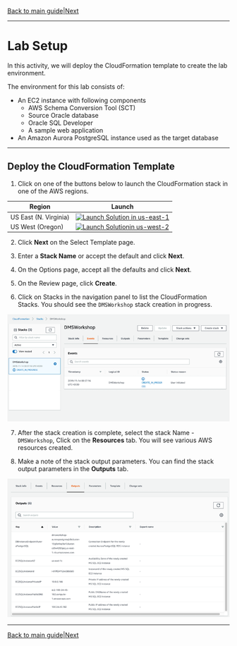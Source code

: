 [Back to main guide](../README.md)|[Next](sct.md)

___

# Lab Setup

In this activity, we will deploy the CloudFormation template to create the lab environment.

The environment for this lab consists of:
- An EC2 instance with following components 
   - AWS Schema Conversion Tool (SCT)
   - Source Oracle database
   - Oracle SQL Developer
   - A sample web application 
- An Amazon Aurora PostgreSQL instance used as the target database

___

## Deploy the CloudFormation Template

1. Click on one of the buttons below to launch the CloudFormation stack in one of the AWS regions.

Region | Launch
-------|-----
US East (N. Virginia) | [![Launch Solution in us-east-1](http://docs.aws.amazon.com/AWSCloudFormation/latest/UserGuide/images/cloudformation-launch-stack-button.png)](https://console.aws.amazon.com/cloudformation/home?region=us-east-1#/stacks/new?stackName=DMSWorkshop&templateURL=https://reinvent-2019-oracle-aurora.s3.amazonaws.com/GPSTEC315_lab_template.json)
US West (Oregon) | [![Launch Solutionin us-west-2](http://docs.aws.amazon.com/AWSCloudFormation/latest/UserGuide/images/cloudformation-launch-stack-button.png)](https://console.aws.amazon.com/cloudformation/home?region=us-west-2#/stacks/new?stackName=DMSWorkshop&templateURL=https://reinvent-2019-oracle-aurora.s3.amazonaws.com/GPSTEC315_lab_template.json)

2. Click **Next** on the Select Template page.

3. Enter a **Stack Name** or accept the default and click **Next**.

4. On the Options page, accept all the defaults and click **Next**.

5. On the Review page, click **Create**.
    
6. Click on Stacks in the navigation panel to list the CloudFormation Stacks. You should see the `DMSWorkshop` stack creation in progress.

![Stack Progress](images/stack-progress.png)

7. After the stack creation is complete, select the stack Name - `DMSWorkshop`, Click on the **Resources** tab. You will see various AWS resources created.

8. Make a note of the stack output parameters. You can find the stack output parameters in the **Outputs** tab.

![Stack Output](images/cfn-output.png)
___

[Back to main guide](../README.md)|[Next](sct.md)
